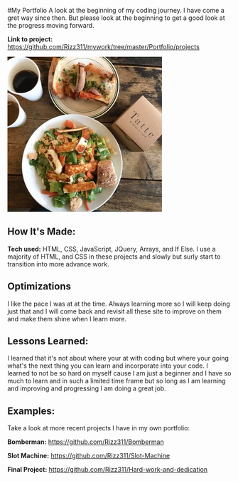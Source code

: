 #My Portfolio
A look at the beginning of my coding journey. I have come a gret way since then. But please look at the beginning to get a good look at the progress moving forward.

**Link to project:** https://github.com/Rizz311/mywork/tree/master/Portfolio/projects

![alt tag](https://github.com/Rizz311/mywork/blob/master/Portfolio/projects/Yelp/img/yelpback.jpg)

## How It's Made:

**Tech used:** HTML, CSS, JavaScript, JQuery, Arrays, and If Else.
I use a majority of HTML, and CSS in these projects and slowly but surly start to transition into more advance work.

## Optimizations
I like the pace I was at at the time. Always learning more so I will keep doing just that and I will come back and revisit all these site to improve on them and make them shine when I learn more.

## Lessons Learned:
I learned that it's not about where your at with coding but where your going what's the next thing you can learn and incorporate into your code. I learned to not be so hard on myself cause I am just a beginner and I have so much to learn and in such a limited time frame but so long as I am learning and improving and progressing I am doing a great job.

## Examples:
Take a look at more recent projects I have in my own portfolio:

**Bomberman:** https://github.com/Rizz311/Bomberman

**Slot Machine:** https://github.com/Rizz311/Slot-Machine

**Final Project:** https://github.com/Rizz311/Hard-work-and-dedication


